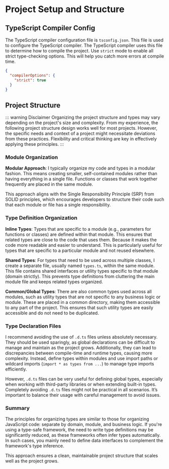 # Project Setup and Structure

## TypeScript Compiler Config

The TypeScript compiler configuration file is `tsconfig.json`. This file is used to configure the TypeScript compiler. The TypeScript compiler uses this file to determine how to compile the project. Use `strict` mode to enable all strict type-checking options. This will help you catch more errors at compile time.

```json
{
  "compilerOptions": {
    "strict": true
  }
}
```

## Project Structure

::: warning Disclaimer
Organizing the project structure and types may vary depending on the project's size and complexity. From my experience, the following project structure design works well for most projects. However, the specific needs and context of a project might necessitate deviations from these practices. Flexibility and critical thinking are key in effectively applying these principles.
:::

### Module Organization

**Modular Approach**: I typically organize my code and types in a modular fashion. This means creating smaller, self-contained modules rather than having everything in a single file. Functions or classes that work together frequently are placed in the same module. 

This approach aligns with the Single Responsibility Principle (SRP) from SOLID principles, which encourages developers to structure their code such that each module or file has a single responsibility.

### Type Definition Organization

**Inline Types**: Types that are specific to a module (e.g., parameters for functions or classes) are defined within that module. This ensures that related types are close to the code that uses them. Because it makes the code more readable and easier to understand. This is particularly useful for types that are specific to a particular module and not reused elsewhere.

**Shared Types**: For types that need to be used across multiple classes, I create a separate file, usually named `types.ts`, within the same module. This file contains shared interfaces or utility types specific to that module (domain strictly). This prevents type definitions from cluttering the main module file and keeps related types organized.

**Common/Global Types**: There are also common types used across all modules, such as utility types that are not specific to any business logic or module. These are placed in a common directory, making them accessible to any part of the project. This ensures that such utility types are easily accessible and do not need to be duplicated.

### Type Declaration Files

I recommend avoiding the use of `.d.ts` files unless absolutely necessary. They should be used sparingly, as global declarations can be difficult to manage and maintain as the project grows. Additionally, they can lead to discrepancies between compile-time and runtime types, causing more complexity. Instead, define types within modules and use import paths or wildcard imports (`import * as types from ...`) to manage type imports efficiently.

However, `.d.ts` files can be very useful for defining global types, especially when working with third-party libraries or when extending built-in types. Completely avoiding `.d.ts` files might not be practical in all scenarios. It’s important to balance their usage with careful management to avoid issues.

### Summary

The principles for organizing types are similar to those for organizing JavaScript code: separate by domain, module, and business logic. If you're using a type-safe framework, the need to write type definitions may be significantly reduced, as these frameworks often infer types automatically. In such cases, you mainly need to define data interfaces to complement the framework's type inference.

This approach ensures a clean, maintainable project structure that scales well as the project grows.